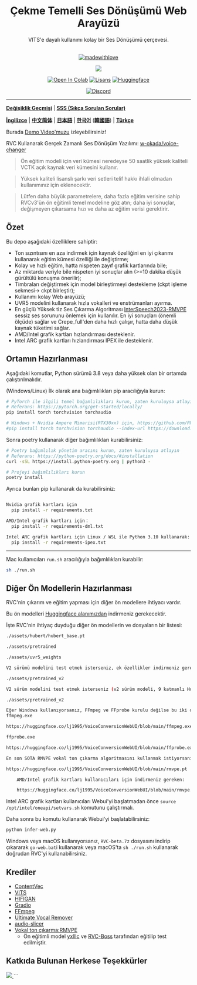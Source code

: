 
<div align="center">

<h1>Çekme Temelli Ses Dönüşümü Web Arayüzü</h1>
VITS'e dayalı kullanımı kolay bir Ses Dönüşümü çerçevesi.<br><br>

[![madewithlove](https://img.shields.io/badge/made_with-%E2%9D%A4-red?style=for-the-badge&labelColor=orange
)](https://github.com/RVC-Project/Retrieval-based-Voice-Conversion-WebUI)

<img src="https://counter.seku.su/cmoe?name=rvc&theme=r34" /><br>
  
[![Open In Colab](https://img.shields.io/badge/Colab-F9AB00?style=for-the-badge&logo=googlecolab&color=525252)](https://colab.research.google.com/github/RVC-Project/Retrieval-based-Voice-Conversion-WebUI/blob/main/Retrieval_based_Voice_Conversion_WebUI.ipynb)
[![Lisans](https://img.shields.io/github/license/RVC-Project/Retrieval-based-Voice-Conversion-WebUI?style=for-the-badge)](https://github.com/RVC-Project/Retrieval-based-Voice-Conversion-WebUI/blob/main/LICENSE)
[![Huggingface](https://img.shields.io/badge/🤗%20-Spaces-yellow.svg?style=for-the-badge)](https://huggingface.co/lj1995/VoiceConversionWebUI/tree/main/)

[![Discord](https://img.shields.io/badge/RVC%20Geliştiricileri-Discord-7289DA?style=for-the-badge&logo=discord&logoColor=white)](https://discord.gg/HcsmBBGyVk)

</div>

------
[**Değişiklik Geçmişi**](https://github.com/RVC-Project/Retrieval-based-Voice-Conversion-WebUI/blob/main/docs/tr/Changelog_TR.md) | [**SSS (Sıkça Sorulan Sorular)**](https://github.com/RVC-Project/Retrieval-based-Voice-Conversion-WebUI/wiki/SSS-(Sıkça-Sorulan-Sorular)) 

[**İngilizce**](../en/README.en.md) | [**中文简体**](../../README.md) | [**日本語**](../jp/README.ja.md) | [**한국어**](../kr/README.ko.md) ([**韓國語**](../kr/README.ko.han.md)) | [**Türkçe**](../tr/README.tr.md)

Burada [Demo Video'muzu](https://www.bilibili.com/video/BV1pm4y1z7Gm/) izleyebilirsiniz!

RVC Kullanarak Gerçek Zamanlı Ses Dönüşüm Yazılımı: [w-okada/voice-changer](https://github.com/w-okada/voice-changer)

> Ön eğitim modeli için veri kümesi neredeyse 50 saatlik yüksek kaliteli VCTK açık kaynak veri kümesini kullanır.

> Yüksek kaliteli lisanslı şarkı veri setleri telif hakkı ihlali olmadan kullanımınız için eklenecektir.

> Lütfen daha büyük parametrelere, daha fazla eğitim verisine sahip RVCv3'ün ön eğitimli temel modeline göz atın; daha iyi sonuçlar, değişmeyen çıkarsama hızı ve daha az eğitim verisi gerektirir.

## Özet
Bu depo aşağıdaki özelliklere sahiptir:
+ Ton sızıntısını en aza indirmek için kaynak özelliğini en iyi çıkarımı kullanarak eğitim kümesi özelliği ile değiştirme;
+ Kolay ve hızlı eğitim, hatta nispeten zayıf grafik kartlarında bile;
+ Az miktarda veriyle bile nispeten iyi sonuçlar alın (>=10 dakika düşük gürültülü konuşma önerilir);
+ Timbraları değiştirmek için model birleştirmeyi destekleme (ckpt işleme sekmesi-> ckpt birleştir);
+ Kullanımı kolay Web arayüzü;
+ UVR5 modelini kullanarak hızla vokalleri ve enstrümanları ayırma.
+ En güçlü Yüksek tiz Ses Çıkarma Algoritması [InterSpeech2023-RMVPE](#Krediler) sessiz ses sorununu önlemek için kullanılır. En iyi sonuçları (önemli ölçüde) sağlar ve Crepe_full'den daha hızlı çalışır, hatta daha düşük kaynak tüketimi sağlar.
+ AMD/Intel grafik kartları hızlandırması desteklenir.
+ Intel ARC grafik kartları hızlandırması IPEX ile desteklenir.

## Ortamın Hazırlanması
Aşağıdaki komutlar, Python sürümü 3.8 veya daha yüksek olan bir ortamda çalıştırılmalıdır.

(Windows/Linux)
İlk olarak ana bağımlılıkları pip aracılığıyla kurun:
```bash
# PyTorch ile ilgili temel bağımlılıkları kurun, zaten kuruluysa atlayın
# Referans: https://pytorch.org/get-started/locally/
pip install torch torchvision torchaudio

# Windows + Nvidia Ampere Mimarisi(RTX30xx) için, https://github.com/RVC-Project/Retrieval-based-Voice-Conversion-WebUI/issues/21 deneyime göre pytorch'a karşılık gelen cuda sürümünü belirtmeniz gerekebilir
#pip install torch torchvision torchaudio --index-url https://download.pytorch.org/whl/cu117
```

Sonra poetry kullanarak diğer bağımlılıkları kurabilirsiniz:
```bash
# Poetry bağımlılık yönetim aracını kurun, zaten kuruluysa atlayın
# Referans: https://python-poetry.org/docs/#installation
curl -sSL https://install.python-poetry.org | python3 -

# Projeyi bağımlılıkları kurun
poetry install
```

Ayrıca bunları pip kullanarak da kurabilirsiniz:
```bash

Nvidia grafik kartları için
  pip install -r requirements.txt

AMD/Intel grafik kartları için：
  pip install -r requirements-dml.txt

Intel ARC grafik kartları için Linux / WSL ile Python 3.10 kullanarak: 
  pip install -r requirements-ipex.txt

```

------
Mac kullanıcıları `run.sh` aracılığıyla bağımlılıkları kurabilir:
```bash
sh ./run.sh
```

## Diğer Ön Modellerin Hazırlanması
RVC'nin çıkarım ve eğitim yapması için diğer ön modellere ihtiyacı vardır.

Bu ön modelleri [Huggingface alanımızdan](https://huggingface.co/lj1995/VoiceConversionWebUI/tree/main/) indirmeniz gerekecektir.

İşte RVC'nin ihtiyaç duyduğu diğer ön modellerin ve dosyaların bir listesi:
```bash
./assets/hubert/hubert_base.pt

./assets/pretrained 

./assets/uvr5_weights

V2 sürümü modelini test etmek isterseniz, ek özellikler indirmeniz gerekecektir.

./assets/pretrained_v2

V2 sürüm modelini test etmek isterseniz (v2 sürüm modeli, 9 katmanlı Hubert+final_proj'ün 256 boyutlu özelliğini 12 katmanlı Hubert'ün 768 boyutlu özelliğiyle değiştirmiştir ve 3 periyot ayırıcı eklemiştir), ek özellikleri indirmeniz gerekecektir.

./assets/pretrained_v2

Eğer Windows kullanıyorsanız, FFmpeg ve FFprobe kurulu değilse bu iki dosyayı da indirmeniz gerekebilir.
ffmpeg.exe

https://huggingface.co/lj1995/VoiceConversionWebUI/blob/main/ffmpeg.exe

ffprobe.exe

https://huggingface.co/lj1995/VoiceConversionWebUI/blob/main/ffprobe.exe

En son SOTA RMVPE vokal ton çıkarma algoritmasını kullanmak istiyorsanız, RMVPE ağırlıklarını indirip RVC kök dizinine koymalısınız.

https://huggingface.co/lj1995/VoiceConversionWebUI/blob/main/rmvpe.pt

    AMD/Intel grafik kartları kullanıcıları için indirmeniz gereken:

    https://huggingface.co/lj1995/VoiceConversionWebUI/blob/main/rmvpe.onnx

```

Intel ARC grafik kartları kullanıcıları Webui'yi başlatmadan önce `source /opt/intel/oneapi/setvars.sh` komutunu çalıştırmalı.

Daha sonra bu komutu kullanarak Webui'yi başlatabilirsiniz:
```bash
python infer-web.py
```
Windows veya macOS kullanıyorsanız, `RVC-beta.7z` dosyasını indirip çıkararak `go-web.bat`i kullanarak veya macOS'ta `sh ./run.sh` kullanarak doğrudan RVC'yi kullanabilirsiniz.

## Krediler
+ [ContentVec](https://github.com/auspicious3000/contentvec/)
+ [VITS](https://github.com/jaywalnut310/vits)
+ [HIFIGAN](https://github.com/jik876/hifi-gan)
+ [Gradio](https://github.com/gradio-app/gradio)
+ [FFmpeg](https://github.com/FFmpeg/FFmpeg)
+ [Ultimate Vocal Remover](https://github.com/Anjok07/ultimatevocalremovergui)
+ [audio-slicer](https://github.com/openvpi/audio-slicer)
+ [Vokal ton çıkarma:RMVPE](https://github.com/Dream-High/RMVPE)
  + Ön eğitimli model [yxlllc](https://github.com/yxlllc/RMVPE) ve [RVC-Boss](https://github.com/RVC-Boss) tarafından eğitilip test edilmiştir.
  
## Katkıda Bulunan Herkese Teşekkürler
<a href="https://github.com/RVC-Project/Retrieval-based-Voice-Conversion-WebUI/graphs/contributors" target="_blank">
  <img src="https://contrib.rocks/image?repo=RVC-Project/Retrieval-based-Voice-Conversion-WebUI" />
</a>
```
